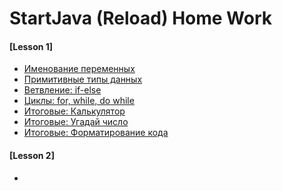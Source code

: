 StartJava (Reload) Home Work
============================

#### [Lesson 1]

- [Именование переменных](https://github.com/Kvitto/startjava/blob/main/Lesson_1/VariableNamesTheme.java)
- [Примитивные типы данных](https://github.com/Kvitto/startjava/blob/main/Lesson_1/VariableTheme.java)
- [Ветвление: if-else](https://github.com/Kvitto/startjava/blob/main/Lesson_1/IfElseStatementTheme.java)
- [Циклы: for, while, do while](https://github.com/Kvitto/startjava/blob/main/Lesson_1/CyclesTheme.java)
- [Итоговые: Калькулятор](https://github.com/Kvitto/startjava/blob/main/Lesson_1/Calculator.java)
- [Итоговые: Угадай число](https://github.com/Kvitto/startjava/blob/main/Lesson_1/GuessNumber.java)
- [Итоговые: Форматирование кода](https://github.com/Kvitto/startjava/blob/main/Lesson_1/RpsGameFormatting.java)

#### [Lesson 2]

- []()
